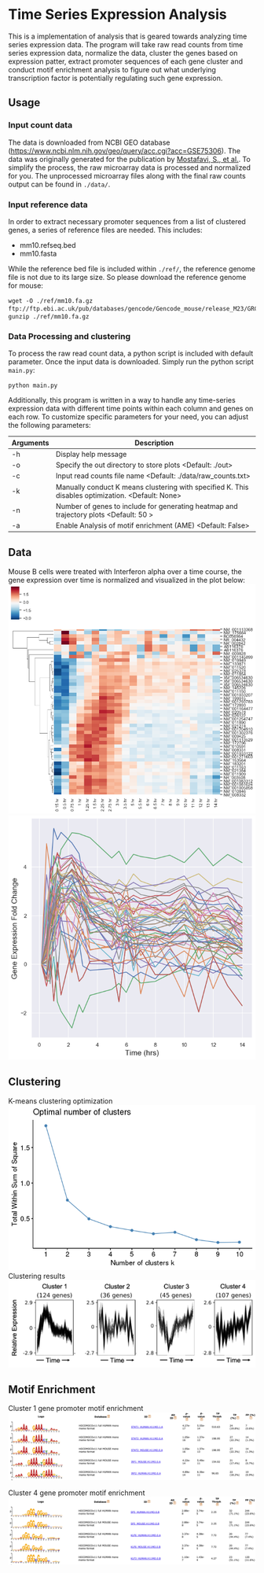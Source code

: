 # Time Series Expression Analysis
This is a implementation of analysis that is geared towards analyzing time series expression data. The program will take raw read counts from time series expression data, normalize the data, cluster the genes based on expression patter, extract promoter sequences of each gene cluster and conduct motif enrichment analysis to figure out what underlying transcription factor is potentially regulating such gene expression.

## Usage
### Input count data
The data is downloaded from NCBI GEO database (https://www.ncbi.nlm.nih.gov/geo/query/acc.cgi?acc=GSE75306). The data was originally generated for the publication by [Mostafavi, S., et al.](https://doi.org/10.1016/j.cell.2015.12.032). To simplify the process, the raw microarray data is processed and normalized for you. The unprocessed microarray files along with the final raw counts output can be found in `./data/`.

### Input reference data
In order to extract necessary promoter sequences from a list of clustered genes, a series of reference files are needed. This includes:
- mm10.refseq.bed
- mm10.fasta

While the reference bed file is included within `./ref/`, the reference genome file is not due to its large size. So please download the reference genome for mouse:
```
wget -O ./ref/mm10.fa.gz ftp://ftp.ebi.ac.uk/pub/databases/gencode/Gencode_mouse/release_M23/GRCm38.p6.genome.fa.gz
gunzip ./ref/mm10.fa.gz
```

### Data Processing and clustering
To process the raw read count data, a python script is included with default parameter. Once the input data is downloaded. Simply run the python script `main.py`:
```
python main.py
```
Additionally, this program is written in a way to handle any time-series expression data with different time points within each column and genes on each row. To customize specific parameters for your need, you can adjust the following parameters:

Arguments |  Description
--- | ---
-h  | Display help message
-o  | Specify the out directory to store plots <Default: ./out>
-c  | Input read counts file name <Default: ./data/raw_counts.txt>
-k  | Manually conduct K means clustering with specified K. This disables optimization. <Default: None>
-n  | Number of genes to include for generating heatmap and trajectory plots <Default: 50 >
-a  | Enable Analysis of motif enrichment (AME) <Default: False>

## Data
Mouse B cells were treated with Interferon alpha over a time course, the gene expression over time is normalized and visualized in the plot below:
![](./out/gene_heatmap.png)
![](./out/gene_trajectory.png)

## Clustering
K-means clustering optimization
![](./out/SSvK.png)
Clustering results
![](./out/cluster.png)

## Motif Enrichment
Cluster 1 gene promoter motif enrichment
![](./out/cluster1_enrichment.png)

Cluster 4 gene promoter motif enrichment
![](./out/cluster4_enrichment.png)
